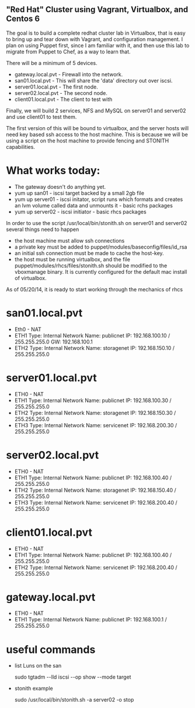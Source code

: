 "Red Hat" Cluster using Vagrant, Virtualbox, and Centos 6
---------------------------------------------------------

The goal is to build a complete redhat cluster lab in Virtualbox, that is easy to bring up and tear down with Vagrant, and configuration management.  I plan on using Puppet first, since I am familiar with it, and then use this lab to migrate from Puppet to Chef, as a way to learn that.

There will be a minimum of 5 devices.

 * gateway.local.pvt - Firewall into the network.
 * san01.local.pvt -  This will share the 'data' directory out over iscsi.
 * server01.local.pvt - The first node.
 * server02.local.pvt - The second node.
 * client01.local.pvt - The client to test with

Finally, we will build 2 services, NFS and MySQL on server01 and server02 and use client01 to test them.

The first version of this will be bound to virtualbox, and the server hosts will need key based ssh access to the host machine.  This is because we will be using a script on the host machine to provide fencing and STONITH capabilities.

What works today:
=================

 * The gateway doesn't do anything yet.
 * yum up san01 - iscsi target backed by a small 2gb file
 * yum up server01 - iscsi initator, script runs which formats and creates an lvm volume called data and unmounts it
                - basic rchs packages
 * yum up server02 - iscsi initiator
                - basic rhcs packages

In order to use the script /usr/local/bin/stonith.sh on server01 and server02 several things need to happen

 * the host machine must allow ssh connections
 * a private key must be added to puppet/modules/baseconfig/files/id_rsa
 * an initial ssh connection must be made to cache the host-key.
 * the host must be running virtualbox, and the file puppet/modules/rhcs/files/stonith.sh should be modified to the vboxmanage binary.  It is currently configured for the default mac install of virtualbox.

As of 05/20/14, it is ready to start working through the mechanics of rhcs


san01.local.pvt
===============
 * Eth0 - NAT
 * ETH1
    Type: Internal Network
    Name: publicnet
    IP: 192.168.100.10 / 255.255.255.0
    GW: 192.168.100.1
 * ETH2 
    Type: Internal Network
    Name: storagenet 
    IP: 192.168.150.10 / 255.255.255.0

server01.local.pvt
==================
 * ETH0 - NAT
 * ETH1 
    Type: Internal Network
    Name: publicnet 
    IP: 192.168.100.30 / 255.255.255.0
 * ETH2 
    Type: Internal Network
    Name: storagenet 
    IP: 192.168.150.30 / 255.255.255.0
 * ETH3 
    Type: Internal Network
    Name: servicenet 
    IP: 192.168.200.30 / 255.255.255.0

server02.local.pvt
==================
 * ETH0 - NAT
 * ETH1
    Type: Internal Network
    Name: publicnet 
    IP: 192.168.100.40 / 255.255.255.0
 * ETH2 
    Type: Internal Network
    Name: storagenet 
    IP: 192.168.150.40 / 255.255.255.0
 * ETH3 
    Type: Internal Network
    Name: servicenet 
    IP: 192.168.200.40 / 255.255.255.0

client01.local.pvt
==================
 * ETH0 - NAT
 * ETH1
    Type: Internal Network
    Name: publicnet 
    IP: 192.168.100.40 / 255.255.255.0
 * ETH2
    Type: Internal Network
    Name: servicenet 
    IP: 192.168.200.40 / 255.255.255.0

gateway.local.pvt
=================
 * ETH0 - NAT
 * ETH1 
    Type: Internal Network
    Name: publicnet
    IP: 192.168.100.1 / 255.255.255.0

useful commands
===============

 * list Luns on the san

     sudo  tgtadm --lld iscsi --op show --mode target

 * stonith example

     sudo /usr/local/bin/stonith.sh -a server02 -o stop

